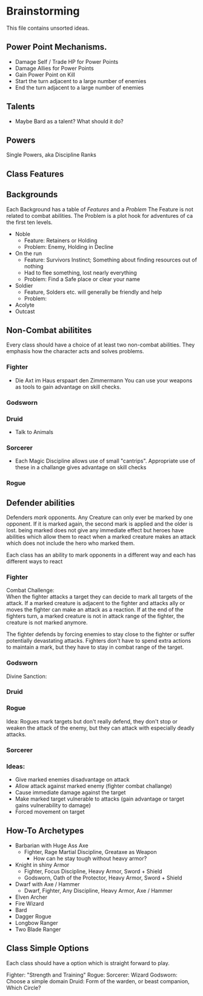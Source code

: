 # Brainstorming

This file contains unsorted ideas.

## Power Point Mechanisms.
* Damage Self / Trade HP for Power Points
* Damage Allies for Power Points
* Gain Power Point on Kill
* Start the turn adjacent to a large number of enemies
* End the turn adjacent to a large number of enemies

## Talents
* Maybe Bard as a talent? What should it do?

## Powers
Single Powers, aka Discipline Ranks

## Class Features

## Backgrounds
Each Background has a table of *Features* and a *Problem*
The Feature is not related to combat abilities.
The Problem is a plot hook for adventures of ca the first ten levels.

* Noble
    * Feature: Retainers or Holding
    * Problem: Enemy, Holding in Decline
* On the run
    * Feature: Survivors Instinct; Something about finding resources out of nothing
    * Had to flee something, lost nearly everything
    * Problem: Find a Safe place or clear your name
* Soldier
    * Feature, Solders etc. will generally be friendly and help
    * Problem:
* Acolyte
* Outcast

## Non-Combat abilitites
Every class should have a choice of at least two non-combat abilities.
They emphasis how the character acts and solves problems.

### Fighter
* Die Axt im Haus erspaart den Zimmermann
You can use your weapons as tools to gain advantage on skill checks.

### Godsworn

### Druid
* Talk to Animals

### Sorcerer
* Each Magic Discipline allows use of small "cantrips".
Appropriate use of these in a challange gives advantage on skill checks

### Rogue

## Defender abilities
Defenders *mark* opponents. Any Creature can only ever be marked by one opponent.
If it is marked again, the second mark is applied and the older is lost.
being marked does not give any immediate effect but heroes have abilities which allow them to react when a marked creature makes an attack which does not include the hero who marked them.

Each class has an ability to mark opponents in a different way and each has different ways to react 

### Fighter
Combat Challenge:  
When the fighter attacks a target they can decide to mark all targets of the attack.
If a marked creature is adjacent to the fighter and attacks ally or moves the fighter can make an attack as a reaction.
If at the end of the fighters turn, a marked creature is not in attack range of the fighter, the creature is not marked anymore.

The fighter defends by forcing enemies to stay close to the fighter or suffer potentially devastating attacks.
Fighters don't have to spend extra actions to maintain a mark, but they have to stay in combat range of the target.

### Godsworn

Divine Sanction:  


### Druid

### Rogue

Idea:
Rogues mark targets but don't really defend, they don't stop or weaken the attack of the enemy, but they can attack with especially deadly attacks.

### Sorcerer

### Ideas:
* Give marked enemies disadvantage on attack
* Allow attack against marked enemy (fighter combat challange)
* Cause immediate damage against the target
* Make marked target vulnerable to attacks (gain advantage or target gains vulnerability to damage)
* Forced movement on target

## How-To Archetypes
* Barbarian with Huge Ass Axe
  * Fighter, Rage Martial Discipline, Greataxe as Weapon
    * How can he stay tough without heavy armor?
* Knight in shiny Armor
  * Fighter, Focus Discipline, Heavy Armor, Sword + Shield
  * Godsworn, Oath of the Protector, Heavy Armor, Sword + Shield
* Dwarf with Axe / Hammer
  * Dwarf, Fighter, Any Discipline, Heavy Armor, Axe / Hammer
* Elven Archer
* Fire Wizard
* Bard
* Dagger Rogue
* Longbow Ranger
* Two Blade Ranger

## Class Simple Options
Each class should have a option which is straight forward to play.

Fighter: "Strength and Training"
Rogue:
Sorcerer: Wizard
Godsworn: Choose a simple domain
Druid: Form of the warden, or beast companion, Which Circle?
